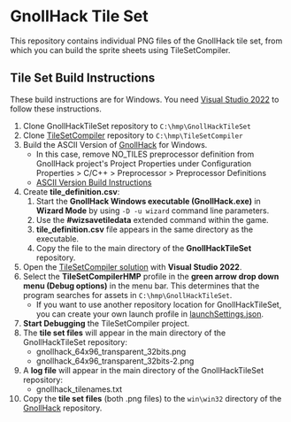 # GnollHack Tile Set

This repository contains individual PNG files of the GnollHack tile set, from which you can build the sprite sheets using TileSetCompiler.

## Tile Set Build Instructions

These build instructions are for Windows. You need  [Visual Studio 2022](https://visualstudio.microsoft.com/vs/) to follow these instructions.

1. Clone GnollHackTileSet repository to `C:\hmp\GnollHackTileSet`
2. Clone [TileSetCompiler](https://github.com/hyvanmielenpelit/TileSetCompiler) repository to `C:\hmp\TileSetCompiler`
3. Build the ASCII Version of [GnollHack](https://github.com/hyvanmielenpelit/GnollHack) for Windows.
    - In this case, remove NO_TILES preprocessor definition from GnollHack project's Project Properties under Configuration Properties > C/C++ > Preprocessor > Preprocessor Definitions
    - [ASCII Version Build Instructions](https://github.com/hyvanmielenpelit/GnollHack/wiki/Build-Instructions-for-ASCII-Version-on-Windows)
4. Create **tile_definition.csv**:
    1. Start the **GnollHack Windows executable (GnollHack.exe)** in **Wizard Mode** by using `-D -u wizard` command line parameters.
    2. Use the **#wizsavetiledata** extended command within the game.
    3. **tile_definition.csv** file appears in the same directory as the executable.
    4. Copy the file to the main directory of the **GnollHackTileSet** repository.
5. Open the [TileSetCompiler solution](https://github.com/hyvanmielenpelit/TileSetCompiler) with **Visual Studio 2022**.
6. Select the **TileSetCompilerHMP** profile in the **green arrow drop down menu (Debug options)** in the menu bar. This determines that the program searches for assets in `C:\hmp\GnollHackTileSet`.
    - If you want to use another repository location for GnollHackTileSet, you can create your own launch profile in [launchSettings.json](https://github.com/hyvanmielenpelit/TileSetCompiler/blob/master/TileSetCompiler/Properties/launchSettings.json).
7. **Start Debugging** the TileSetCompiler project.
8. The **tile set files** will appear in the main directory of the GnollHackTileSet repository:
    - gnollhack_64x96_transparent_32bits.png
    - gnollhack_64x96_transparent_32bits-2.png
9. A **log file** will appear in the main directory of the GnollHackTileSet repository:
    - gnollhack_tilenames.txt
10. Copy the **tile set files** (both .png files) to the `win\win32` directory of the [GnollHack](https://github.com/hyvanmielenpelit/GnollHack) repository.
